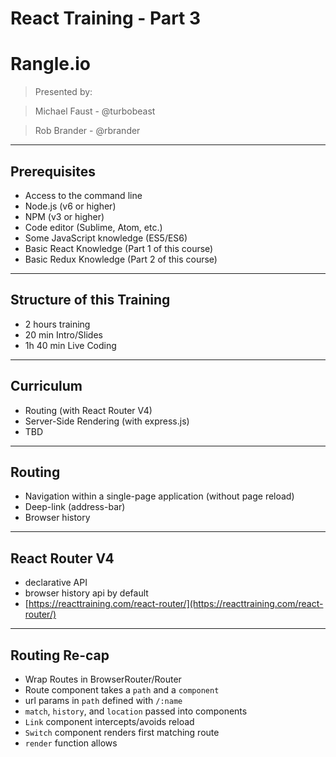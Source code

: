 # React Training - Part 3

# Rangle.io

>Presented by:

>Michael Faust - @turbobeast

>Rob Brander - @rbrander

---

## Prerequisites

- Access to the command line
- Node.js (v6 or higher)
- NPM (v3 or higher)
- Code editor (Sublime, Atom, etc.)
- Some JavaScript knowledge (ES5/ES6)
- Basic React Knowledge (Part 1 of this course)
- Basic Redux Knowledge (Part 2 of this course)

---

## Structure of this Training

- 2 hours training
- 20 min Intro/Slides
- 1h 40 min Live Coding

---

## Curriculum

- Routing (with React Router V4)
- Server-Side Rendering (with express.js)
- TBD

---

## Routing

- Navigation within a single-page application (without page reload)
- Deep-link (address-bar)
- Browser history

---

## React Router V4

- declarative API
- browser history api by default
- [https://reacttraining.com/react-router/](https://reacttraining.com/react-router/)

---

## Routing Re-cap

- Wrap Routes in BrowserRouter/Router
- Route component takes a `path` and a `component`
- url params in `path` defined with `/:name`
- `match`, `history`, and `location` passed into components
- `Link` component intercepts/avoids reload
- `Switch` component renders first matching route
- `render` function allows 